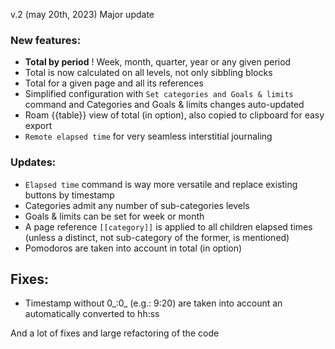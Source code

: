 v.2 (may 20th, 2023) Major update
### New features:
  - **Total by period** ! Week, month, quarter, year or any given period
  - Total is now calculated on all levels, not only sibbling blocks
  - Total for a given page and all its references
  - Simplified configuration with `Set categories and Goals & limits` command and Categories and Goals & limits changes auto-updated
  - Roam {{table}} view of total (in option), also copied to clipboard for easy export
  - `Remote elapsed time` for very seamless interstitial journaling

### Updates:
  - `Elapsed time` command is way more versatile and replace existing buttons by timestamp
  - Categories admit any number of sub-categories levels
  - Goals & limits can be set for week or month
  - A page reference `[[category]]` is applied to all children elapsed times (unless a distinct, not sub-category of the former, is mentioned)
  - Pomodoros are taken into account in total (in option)

## Fixes:
  - Timestamp without 0_:0_ (e.g.: 9:20) are taken into account an automatically converted to hh:ss

And a lot of fixes and large refactoring of the code
